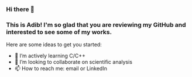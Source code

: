 ### Hi there 👋
### This is Adib! I'm so glad that you are reviewing my GitHub and interested to see some of my works. 

Here are some ideas to get you started:

- 🌱 I’m actively learning C/C++
- 👯 I’m looking to collaborate on scientific analysis
- 📫 How to reach me: email or LinkedIn

